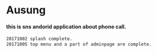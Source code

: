 # Ausung

#### this is sns andorid application about phone call.
```html
20171002 splash complete.
20171005 top menu and a part of adminpage are complete.
```